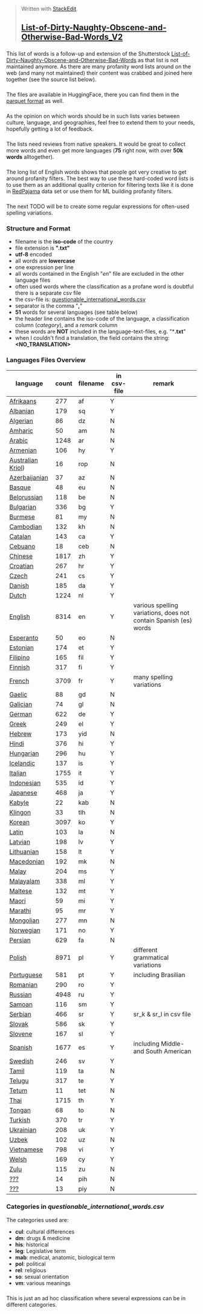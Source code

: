 > Written with [StackEdit](https://stackedit.io/).
> ## [List-of-Dirty-Naughty-Obscene-and-Otherwise-Bad-Words_V2](https://github.com/LDNOOBWV2/List-of-Dirty-Naughty-Obscene-and-Otherwise-Bad-Words_V2#list-of-dirty-naughty-obscene-and-otherwise-bad-words_v2)
### 
This list of words is a follow-up and extension of the Shutterstock [List-of-Dirty-Naughty-Obscene-and-Otherwise-Bad-Words](https://github.com/LDNOOBW/List-of-Dirty-Naughty-Obscene-and-Otherwise-Bad-Words/tree/master) as that list is not maintained anymore. As there are many profanity word lists around on the web (and many not maintained) their content was crabbed and joined here together (see the source list below). 
###
The files are available in HuggingFace, there you can find them in the [parquet format](https://huggingface.co/datasets/PeterGraebner/LDNOOBW_V2/tree/refs%2Fconvert%2Fparquet/default/train) as well.
###
As the opinion on which words should be in such lists varies between culture, language, and geographies, feel free to extend them to your needs, hopefully getting a lot of feedback.
###
The lists need reviews from native speakers. It would be great to collect more words and even get more languages (**75** right now, with over **50k words** alltogether).
###
The long list of English words shows that people got very creative to get around profanity filters. The best way to use these hard-coded word lists is to use them as an additional quality criterion for filtering texts like it is done in [RedPajama](https://github.com/togethercomputer/RedPajama-Data) data set or use them for ML building profanity filters.
###
The next TODO will be to create some regular expressions for often-used spelling variations.
### Structure and Format
 - filename is the **iso-code** of the country
 - file extension is **".txt"** 
 - **utf-8** encoded
 - all words are **lowercase**
 - one expression per line
 - all words contained in the English "*en*" file are excluded in the other language files
 - often used words where the classification as a profane word is doubtful there is a separate csv file
 - the csv-file is: [questionable_international_words.csv](questionable_international_words.csv)
 - separator is the comma "**,**"
 - **51** words for several languages (see table below)
 - the header line contains the iso-code of the language, a classification column (*category*), and a *remark* column
 - these words are **NOT** included in the language-text-files, e.g. "***.txt**"
 - when I couldn't find a translation, the field contains the string: **<NO_TRANSLATION>**
### Languages Files Overview
language | count | filename | in csv-file | remark
--- | --- | --- | --- | ---
 [Afrikaans](data/af.txt)   | 277 | af | Y|
 [Albanian](data/sq.txt)    | 179 | sq | Y|
 [Algerian](data/dz.txt)    |  86 | dz | N|
 [Amharic](data/am.txt)     |  50 | am | N|
 [Arabic](data/ar.txt)      |1248 | ar | N|
 [Armenian](data/hy.txt)    | 106 | hy | Y|
 [Australian Kriol](data/rop.txt)) |  16 | rop| N|
 [Azerbaijanian](data/az.txt)      |  37 | az | N|
 [Basque](data/eu.txt)      |  48 | eu | N|
 [Belorussian](data/be.txt) | 118 | be | N|
 [Bulgarian](data/bg.txt)   | 336 | bg | Y|
 [Burmese](data/my.txt)     |  81 | my | N|
 [Cambodian](data/kh.txt)   | 132 | kh | N|
 [Catalan](data/ca.txt)     | 143 | ca | Y|
 [Cebuano](data/ceb.txt)    |  18 | ceb| N|
 [Chinese](data/zh.txt)     |1817 | zh | Y|
 [Croatian](data/hr.txt)    | 267 | hr | Y|
 [Czech](data/cs.txt)       | 241 | cs | Y|
 [Danish](data/da.txt)      | 185 | da | Y|
 [Dutch](data/nl.txt)       |1224 | nl | Y|
 [English](data/en.txt)     |8314 | en | Y| various spelling variations, does not contain Spanish (es) words
 [Esperanto](data/eo.txt)   |  50 | eo | N|
 [Estonian](data/et.txt)    | 174 | et | Y|
 [Filipino](data/fil.txt)   | 165 | fil| Y|
 [Finnish](data/fi.txt)     | 317 | fi | Y|
 [French](data/fr.txt)      |3709 | fr | Y| many spelling variations
 [Gaelic](data/gd.txt)      |  88 | gd | N|
 [Galician](data/gl.txt)    |  74 | gl | N|
 [German](data/de.txt)      | 622 | de | Y|
 [Greek](data/el.txt)       | 249 | el | Y|
 [Hebrew](data/yid.txt)     | 173 | yid| N|
 [Hindi](data/hi.txt)       | 376 | hi | Y|
 [Hungarian](data/hu.txt)   | 296 | hu | Y|
 [Icelandic](data/is.txt)   | 137 | is | Y|
 [Italian](data/it.txt)     |1755 | it | Y|
 [Indonesian](data/id.txt)  | 535 | id | Y|
 [Japanese](data/ja.txt)    | 468 | ja | Y| 
 [Kabyle](data/kab.txt)     |  22 | kab| N|
 [Klingon](data/tlh.txt)    |  33 | tlh| N|
 [Korean](data/ko.txt)      |3097 | ko | Y|
 [Latin](data/la.txt)       | 103 | la | N|
 [Latvian](data/lv.txt)     | 198 | lv | Y|
 [Lithuanian](data/lt.txt)  | 158 | lt | Y|
 [Macedonian](data/mk.txt)  | 192 | mk | N|
 [Malay](data/ms.txt)       | 204 | ms | Y|
 [Malayalam](data/ml.txt)   | 338 | ml | Y|
 [Maltese](data/mt.txt)     | 132 | mt | Y|
 [Maori](data/mi.txt)       |  59 | mi | Y|
 [Marathi](data/mr.txt)     |  95 | mr | Y|
 [Mongolian](data/mn.txt)   | 277 | mn | N|
 [Norwegian](data/no.txt)   | 171 | no | Y|
 [Persian](data/fa.txt)     | 629 | fa | N|
 [Polish](data/pl.txt)      |8971 | pl | Y| different grammatical variations
 [Portuguese](data/pt.txt)  | 581 | pt | Y| including Brasilian
 [Romanian](data/ro.txt)    | 290 | ro | Y|
 [Russian](data/ru.txt)     |4948 | ru | Y|
 [Samoan](data/sm.txt)      | 116 | sm | Y|
 [Serbian](data/sr.txt)     | 466 | sr | Y| sr_k & sr_l in csv file
 [Slovak](data/sk.txt)      | 586 | sk | Y|
 [Slovene](data/sl.txt)     | 167 | sl | Y|
 [Spanish](data/es.txt)     |1677 | es | Y| including Middle- and South American
 [Swedish](data/sv.txt)     | 246 | sv | Y|
 [Tamil](data/ta.txt)       | 119 | ta | N|
 [Telugu](data/te.txt)      | 317 | te | Y|
 [Tetum](data/tet.txt)      |  11 | tet| N|
 [Thai](data/th.txt)        |1715 | th | Y|
 [Tongan](data/to.txt)      |  68 | to | N|
 [Turkish](data/tr.txt)     | 370 | tr | Y|
 [Ukrainian](data/uk.txt)   | 208 | uk | Y|
 [Uzbek](data/uz.txt)       | 102 | uz | N|
 [Vietnamese](data/vi.txt)  | 798 | vi | Y|
 [Welsh](data/cy.txt)       | 169 | cy | Y|
 [Zulu](data/zu.txt)        | 115 | zu | N|
 [???](data/pih.txt)        |  14 | pih| N|
 [???](data/piy.txt)        |  13 | piy| N|
 
### Categories in *questionable_international_words.csv*
The categories used are:
 - **cul**: cultural differences
 - **dm**: drugs & medicine
 - **his**: historical 
 - **leg**: Legislative term
 - **mab**: medical, anatomic, biological term
 - **pol**: political
 - **rel**: religious
 - **so**: sexual orientation
 - **vm**: various meanings
###
 This is just an ad hoc classification where several expressions can be in different categories.
